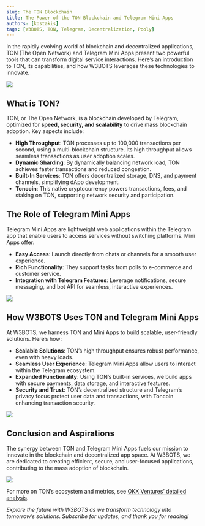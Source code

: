 ```yaml
---
slug: The TON Blockchain
title: The Power of the TON Blockchain and Telegram Mini Apps
authors: [kostakis]
tags: [W3BOTS, TON, Telegram, Decentralization, Pooly]
---
```


In the rapidly evolving world of blockchain and decentralized applications, TON (The Open Network) and Telegram Mini Apps present two powerful tools that can transform digital service interactions. Here’s an introduction to TON, its capabilities, and how W3BOTS leverages these technologies to innovate.

![](https://miro.medium.com/v2/resize:fit:1310/format:webp/1*yTuHd5oIbnS8Wed4TetC9g.png) 

## What is TON?

TON, or The Open Network, is a blockchain developed by Telegram, optimized for **speed, security, and scalability** to drive mass blockchain adoption. Key aspects include:

- **High Throughput**: TON processes up to 100,000 transactions per second, using a multi-blockchain structure. Its high throughput allows seamless transactions as user adoption scales.
- **Dynamic Sharding**: By dynamically balancing network load, TON achieves faster transactions and reduced congestion.
- **Built-In Services**: TON offers decentralized storage, DNS, and payment channels, simplifying dApp development.
- **Toncoin**: This native cryptocurrency powers transactions, fees, and staking on TON, supporting network security and participation.

## The Role of Telegram Mini Apps

Telegram Mini Apps are lightweight web applications within the Telegram app that enable users to access services without switching platforms. Mini Apps offer:

- **Easy Access**: Launch directly from chats or channels for a smooth user experience.
- **Rich Functionality**: They support tasks from polls to e-commerce and customer service.
- **Integration with Telegram Features**: Leverage notifications, secure messaging, and bot API for seamless, interactive experiences.

![](https://cdn-images-1.medium.com/max/1600/1*0UrMllPPNOv4CYgHn7qgVw.gif)

## How W3BOTS Uses TON and Telegram Mini Apps

At W3BOTS, we harness TON and Mini Apps to build scalable, user-friendly solutions. Here’s how:

- **Scalable Solutions**: TON’s high throughput ensures robust performance, even with heavy loads.
- **Seamless User Experience**: Telegram Mini Apps allow users to interact within the Telegram ecosystem.
- **Expanded Functionality**: Using TON’s built-in services, we build apps with secure payments, data storage, and interactive features.
- **Security and Trust**: TON’s decentralized structure and Telegram’s privacy focus protect user data and transactions, with Toncoin enhancing transaction security.

![](https://miro.medium.com/v2/resize:fit:1400/format:webp/1*vAWWj05RCNS572o_FAOIgQ.png)

## Conclusion and Aspirations

The synergy between TON and Telegram Mini Apps fuels our mission to innovate in the blockchain and decentralized app space. At W3BOTS, we are dedicated to creating efficient, secure, and user-focused applications, contributing to the mass adoption of blockchain.

![](https://miro.medium.com/v2/resize:fit:1400/format:webp/1*laVSGHQYM0Ih57-WrO9hCA.png)

For more on TON’s ecosystem and metrics, see [OKX Ventures’ detailed analysis](https://okx.com/ventures).

*Explore the future with W3BOTS as we transform technology into tomorrow’s solutions. Subscribe for updates, and thank you for reading!*

